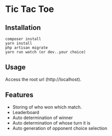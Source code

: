 # Tic Tac Toe


## Installation

```
composer install
yarn install
php artisan migrate
yarn run watch (or dev..your choice)
```


## Usage

Access the root url (http://localhost). 

## Features
* Storing of who won which match.
* Leaderboard
* Auto determination of winner
* Auto determination of whose turn it is
* Auto generation of opponent choice selection
